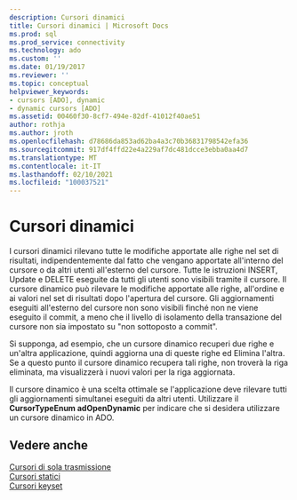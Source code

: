 ```yaml
---
description: Cursori dinamici
title: Cursori dinamici | Microsoft Docs
ms.prod: sql
ms.prod_service: connectivity
ms.technology: ado
ms.custom: ''
ms.date: 01/19/2017
ms.reviewer: ''
ms.topic: conceptual
helpviewer_keywords:
- cursors [ADO], dynamic
- dynamic cursors [ADO]
ms.assetid: 00460f30-8cf7-494e-82df-41012f40ae51
author: rothja
ms.author: jroth
ms.openlocfilehash: d78686da853ad62ba4a3c70b36831798542efa36
ms.sourcegitcommit: 917df4ffd22e4a229af7dc481dcce3ebba0aa4d7
ms.translationtype: MT
ms.contentlocale: it-IT
ms.lasthandoff: 02/10/2021
ms.locfileid: "100037521"
---
```

# <a name="dynamic-cursors"></a>Cursori dinamici
I cursori dinamici rilevano tutte le modifiche apportate alle righe nel set di risultati, indipendentemente dal fatto che vengano apportate all'interno del cursore o da altri utenti all'esterno del cursore. Tutte le istruzioni INSERT, Update e DELETE eseguite da tutti gli utenti sono visibili tramite il cursore. Il cursore dinamico può rilevare le modifiche apportate alle righe, all'ordine e ai valori nel set di risultati dopo l'apertura del cursore. Gli aggiornamenti eseguiti all'esterno del cursore non sono visibili finché non ne viene eseguito il commit, a meno che il livello di isolamento della transazione del cursore non sia impostato su "non sottoposto a commit".  
  
 Si supponga, ad esempio, che un cursore dinamico recuperi due righe e un'altra applicazione, quindi aggiorna una di queste righe ed Elimina l'altra. Se a questo punto il cursore dinamico recupera tali righe, non troverà la riga eliminata, ma visualizzerà i nuovi valori per la riga aggiornata.  
  
 Il cursore dinamico è una scelta ottimale se l'applicazione deve rilevare tutti gli aggiornamenti simultanei eseguiti da altri utenti. Utilizzare il **CursorTypeEnum adOpenDynamic** per indicare che si desidera utilizzare un cursore dinamico in ADO.  
  
## <a name="see-also"></a>Vedere anche  
 [Cursori di sola trasmissione](./forward-only-cursors.md)   
 [Cursori statici](./static-cursors.md)   
 [Cursori keyset](./keyset-cursors.md)